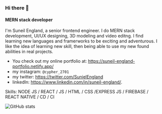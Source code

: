 ### Hi there 👋
#### MERN stack developer
<!-- ![MERN stack developer](https://media-exp1.licdn.com/dms/image/C5616AQGVyj27xT-8Lw/profile-displaybackgroundimage-shrink_350_1400/0/1611167236505?e=1632960000&v=beta&t=KVwVIfuQWaIjD8IdNay95-9Yero0CarYcUqtv88MVZo)
 -->
I'm Suneil England, a senior frontend engineer. I do MERN stack development, UI/UX designing, 3D modeling and video editng. I find learning new languages and framerworks to be exciting and adventurous. I like the idea of learning new skill, then being able to use my new found abilities in real projects.


- You check out my online portfolio at: https://suneil-england-portfolio.netlify.app/ 
- my instagram: ```@cypher_2701```
- my twitter: https://twitter.com/SunielEngland
- linkedIn: https://www.linkedin.com/in/suneil-england/.

Skills: NODE JS / REACT / JS / HTML / CSS /EXPRESS JS / FIREBASE / REACT NATIVE / CD / CI

<!-- [<img src='https://cdn.jsdelivr.net/npm/simple-icons@3.0.1/icons/github.svg' alt='github' height='40'>](https://github.com/adastra)  

[![Top Langs](https://github-readme-stats.vercel.app/api/top-langs/?username=adastra)](https://github.com/anuraghazra/github-readme-stats)
 -->
![GitHub stats](https://github-readme-stats.vercel.app/api?username=adastra-react&show_icons=true&count_private=true)  

<!-- ![GitHub metrics](https://metrics.lecoq.io/adastra)   -->

<!-- ![GitHub streak stats](https://github-readme-streak-stats.herokuapp.com/?user=adastra)  

s://github.com/anuraghazra/github-readme-stats) -->


<!-- [](https://img.shields.io/badge/Code-Angular-informational?style=flat&logo=angular&logoColor=white&color=4AB197)
![](https://img.shields.io/badge/Code-Ionic-informational?style=flat&logo=ionic&logoColor=white&color=4AB197)
![](https://img.shields.io/badge/Code-React-informational?style=flat&logo=react&logoColor=white&color=4AB197)
... -->

<!-- <details>
<summary>More Skills</summary>

[](https://img.shields.io/badge/Style-CSS-informational?style=flat&logo=css3&logoColor=white&color=4AB197)
![](https://img.shields.io/badge/Style-Tailwind-informational?style=flat&logo=Tailwind-CSS&logoColor=white&color=4AB197)
![](https://img.shields.io/badge/Style-Sass-informational?style=flat&logo=Sass&logoColor=white&color=4AB197)
![](https://img.shields.io/badge/Style-Stylus-informational?style=flat&logo=Stylus&logoColor=white&color=4AB197)
...
</details> -->


<!--
**adastra-react/adastra-react** is a ✨ _special_ ✨ repository because its `README.md` (this file) appears on your GitHub profile.

-->
